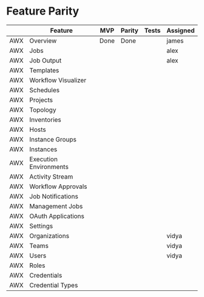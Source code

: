 
# Feature Parity

|     | Feature                | MVP  | Parity | Tests | Assigned |
| --- | ---------------------- | ---- | ------ | ----- | -------- |
| AWX | Overview               | Done | Done   |       | james    |
| AWX | Jobs                   |      |        |       | alex     |
| AWX | Job Output             |      |        |       | alex     |
| AWX | Templates              |      |        |       |          |
| AWX | Workflow Visualizer    |      |        |       |          |
| AWX | Schedules              |      |        |       |          |
| AWX | Projects               |      |        |       |          |
| AWX | Topology               |      |        |       |          |
| AWX | Inventories            |      |        |       |          |
| AWX | Hosts                  |      |        |       |          |
| AWX | Instance Groups        |      |        |       |          |
| AWX | Instances              |      |        |       |          |
| AWX | Execution Environments |      |        |       |          |
| AWX | Activity Stream        |      |        |       |          |
| AWX | Workflow Approvals     |      |        |       |          |
| AWX | Job Notifications      |      |        |       |          |
| AWX | Management Jobs        |      |        |       |          |
| AWX | OAuth Applications     |      |        |       |          |
| AWX | Settings               |      |        |       |          |
| AWX | Organizations          |      |        |       | vidya    |
| AWX | Teams                  |      |        |       | vidya    |
| AWX | Users                  |      |        |       | vidya    |
| AWX | Roles                  |      |        |       |          |
| AWX | Credentials            |      |        |       |          |
| AWX | Credential Types       |      |        |       |          |
